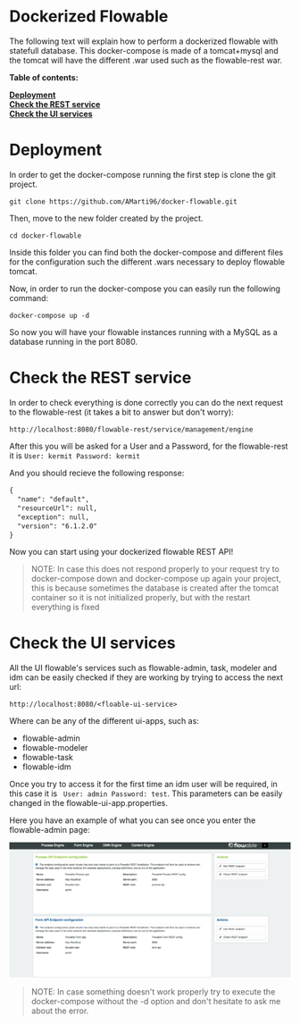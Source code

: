 # Dockerized Flowable

The following text will explain how to perform a dockerized flowable with statefull database. This docker-compose is made of a tomcat+mysql and the tomcat will have the different .war used such as the flowable-rest war.

**Table of contents:**<br>

**[Deployment](#deployment)**<br>
**[Check the REST service](#check-the-rest-service)**<br>
**[Check the UI services](#check-the-ui-services)**<br>

# Deployment

In order to get the docker-compose running the first step is clone the git project.

```
git clone https://github.com/AMarti96/docker-flowable.git
```

Then, move to the new folder created by the project.

```
cd docker-flowable
```

Inside this folder you can find both the docker-compose and different files for the configuration such the different .wars necessary to deploy flowable tomcat.

Now, in order to run the docker-compose you can easily run the following command:

```
docker-compose up -d
```

So now you will have your flowable instances running with a MySQL as a database running in the port 8080. 

# Check the REST service

In order to check everything is done correctly you can do the next request to the flowable-rest (it takes a bit to answer but don't worry):

```
http://localhost:8080/flowable-rest/service/management/engine
```
After this you will be asked for a User and a Password, for the flowable-rest it is ```User: kermit Password: kermit```

And you should recieve the following response:

```
{
  "name": "default",
  "resourceUrl": null,
  "exception": null,
  "version": "6.1.2.0"
}
```

Now you can start using your dockerized flowable REST API!

> NOTE: In case this does not respond properly to your request try to docker-compose down and docker-compose up again your project, this is because sometimes the database is created after the tomcat container so it is not initialized properly, but with the restart everything is fixed


# Check the UI services

All the UI flowable's services such as flowable-admin, task, modeler and idm can be easily checked if they are working by trying to access the next url:

```
http://localhost:8080/<floable-ui-service>
```

Where _<flowable-ui-service>_ can be any of the different ui-apps, such as:
 + flowable-admin 
 + flowable-modeler 
 + flowable-task
 + flowable-idm
 
Once you try to access it for the first time an idm user will be required, in this case it is ``` User: admin Password: test```. This parameters can be easily changed in the flowable-ui-app.properties.

Here you have an example of what you can see once you enter the flowable-admin page:

![Flowable Admin](docs/admin.png)

> NOTE: In case something doesn't work properly try to execute the docker-compose without the -d option and don't hesitate to ask me about the error.